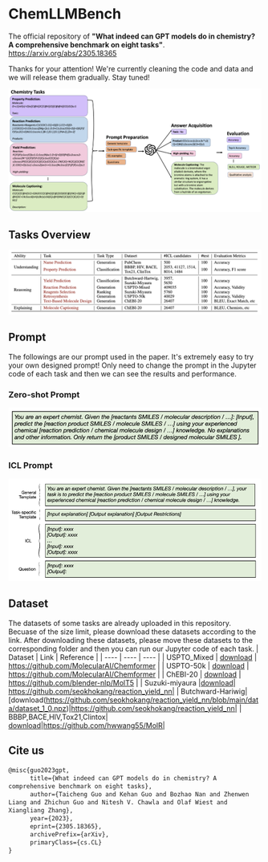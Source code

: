 # ChemLLMBench

The official repository of **"What indeed can GPT models do in chemistry? A comprehensive benchmark on eight tasks"**. https://arxiv.org/abs/2305.18365 

Thanks for your attention! We're currently cleaning the code and data and we will release them gradually. Stay tuned!


![frame](draft_frame3.png)


## Tasks Overview
![Task_overview](task_overview.png)



## Prompt
The followings are our prompt used in the paper. It's extremely easy to try your own designed prompt! Only need to change the prompt in the Jupyter code of each task and then we can see the results and performance.
### Zero-shot Prompt 
![zero_prompt](zero_shot.png)


### ICL Prompt
![ICL](icl.png)


## Dataset
The datasets of some tasks are already uploaded in this repository.
Becuase of the size limit, please download these datasets according to the link. After downloading these datasets, please move these datasets to the corresponding folder and then you can run our Jupyter code of each task.
| Dataset  | Link  |  Reference | 
|  ----  | ----  |  ----  |
| USPTO_Mixed  | [download](https://az.app.box.com/s/7eci3nd9vy0xplqniitpk02rbg9q2zcq/folder/144882141119) |  https://github.com/MolecularAI/Chemformer     | 
| USPTO-50k  | [download](https://az.app.box.com/s/7eci3nd9vy0xplqniitpk02rbg9q2zcq/folder/144882141119) |  https://github.com/MolecularAI/Chemformer     |
| ChEBI-20   | [download](https://github.com/blender-nlp/MolT5/tree/main/ChEBI-20_data)  |   https://github.com/blender-nlp/MolT5   |
| Suzuki-miyaura |[download](https://github.com/seokhokang/reaction_yield_nn/blob/main/data/dataset_2_0.npz)| https://github.com/seokhokang/reaction_yield_nn|
| Butchward-Hariwig|[download(https://github.com/seokhokang/reaction_yield_nn/blob/main/data/dataset_1_0.npz)|https://github.com/seokhokang/reaction_yield_nn|
| BBBP,BACE,HIV,Tox21,Clintox| [download](https://github.com/hwwang55/MolR/tree/master/data)|https://github.com/hwwang55/MolR|


## Cite us 
```text
@misc{guo2023gpt,
      title={What indeed can GPT models do in chemistry? A comprehensive benchmark on eight tasks}, 
      author={Taicheng Guo and Kehan Guo and Bozhao Nan and Zhenwen Liang and Zhichun Guo and Nitesh V. Chawla and Olaf Wiest and Xiangliang Zhang},
      year={2023},
      eprint={2305.18365},
      archivePrefix={arXiv},
      primaryClass={cs.CL}
}
```



